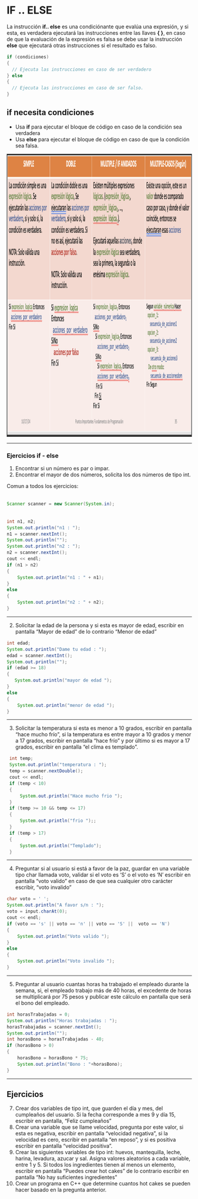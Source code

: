 # IF .. ELSE

La instrucción **if.. else** es una condiciónante que evalúa una expresión, y si esta, es verdadera ejecutará las instrucciones entre las llaves **{ }**, en caso de que la evaluación de la expresión es falsa se debe usar la instrucción **else** que ejecutará otras instrucciones si el resultado es falso.

```C++
if (condiciones)
{
  // Ejecuta las instrucciones en caso de ser verdadero
} else
{
  // Ejecuta las instrucciones en caso de ser falso.
}
```

## if necesita condiciones

* Usa **if** para ejecutar el bloque de código en caso de la condición sea verdadera
* Usa **else** para ejecutar el bloque de código en caso de que la condición sea falsa.

<p align="center">
<img src="https://github.com/josblax/FP/blob/main/imagenes/ifelse2.png" alt="Layout app" width="1200" height="768">
</p>


___

### Ejercicios if - else

1.	Encontrar si un número es par o impar.
2.	Encontrar el mayor de dos números, solicita los dos números de tipo int.

Comun a todos los ejercicios:

```Java

Scanner scanner = new Scanner(System.in);

```


```Java

int n1, n2;
System.out.println("n1 : ");
n1 = scanner.nextInt();
System.out.println("");
System.out.println("n2 : ");
n2 = scanner.nextInt();
cout << endl;
if (n1 > n2) 
{
    System.out.println("n1 : " + n1);
}
else 
{
    System.out.println("n2 : " + n2);
}
```

___ 


2.	Solicitar la edad de la persona y si esta es mayor de edad, escribir en pantalla “Mayor de edad” de lo contrario “Menor de edad”

```Java
int edad;
System.out.println("Dame tu edad : ");
edad = scanner.nextInt();
System.out.println("");
if (edad >= 18) 
{
   System.out.println("mayor de edad ");
}
else 
{
    System.out.println("menor de edad ");
}
```

___


3.	Solicitar la temperatura si esta es menor a 10 grados, escribir en pantalla “hace mucho frío”, si la temperatura es entre mayor a 10 grados y menor a 17 grados, escribir en pantalla “hace frío” y por último si es mayor a 17 grados, escribir en pantalla “el clima es templado”.

```Java
 int temp;
 System.out.println("temperatura : ");
 temp = scanner.nextDouble();
 cout << endl;
 if (temp < 10) 
 {
     System.out.println("Hace mucho frio ");
 }
 if (temp >= 10 && temp <= 17) 
 {
     System.out.println("frio ");;
 }
 if (temp > 17) 
 {
     System.out.println("Templado");
 }
```
___

4.	Preguntar si al usuario si está a favor de la paz, guardar en una variable tipo char llamada voto, validar si el voto es ‘S’ o el voto es ‘N’ escribir en pantalla “voto valido” en caso de que sea cualquier otro carácter escribir, “voto invalido”

```Java
char voto = ' ';
System.out.println("A favor s/n : ");
voto = input.charAt(0);
cout << endl;
if (voto == 's' || voto == 'n' || voto == 'S' ||  voto == 'N')
{
    System.out.println("Voto valido ");
}
else 
{
    System.out.println("Voto invalido ");
}
```
___ 

5.	Preguntar al usuario cuantas horas ha trabajado el empleado durante la semana, si, el empleado trabajo más de 40 horas, el excedente de horas se multiplicará por 75 pesos y publicar este cálculo en pantalla que será el bono del empleado.

```Java
int horasTrabajadas = 0;
System.out.println("Horas trabajadas : ");
horasTrabajadas = scanner.nextInt();
System.out.println("");
int horasBono = horasTrabajadas - 40;
if (horasBono > 0) 
{
    horasBono = horasBono * 75;
    System.out.println("Bono : "+horasBono);
}
```
___

## Ejercicios

7.	Crear dos variables de tipo int, que guarden el día y mes, del cumpleaños del usuario. Si la fecha corresponde a mes 9 y día 15, escribir en pantalla, “Feliz cumpleaños”
8.	Crear una variable que se llame velocidad, pregunta por este valor, si esta es negativa, escribir en pantalla “velocidad negativa”, si la velocidad es cero, escribir en pantalla “en reposo”, y si es positiva escribir en pantalla “velocidad positiva”.
9.	Crear las siguientes variables de tipo int: huevos, mantequilla, leche, harina, levadura, azucar y sal. Asigna valores aleatorios a cada variable, entre 1 y 5. Si todos los ingredientes tienen al menos un elemento, escribir en pantalla “Puedes crear hot cakes” de lo contrario escribir en pantalla “No hay suficientes ingredientes”
10.	Crear un programa en C++ que determine cuantos hot cakes se pueden hacer basado en la pregunta anterior. 
